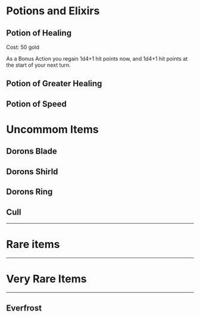 # Potions and Elixirs

## Potion of Healing

Cost: 50 gold

As a Bonus Action you regain 1d4+1 hit points now, and 1d4+1 hit points at the start of your next turn. 

## Potion of Greater Healing

## Potion of Speed

# Uncommom Items

## Dorons Blade

## Dorons Shirld

## Dorons Ring

## Cull

---

# Rare items

---

# Very Rare Items

---

## Everfrost


